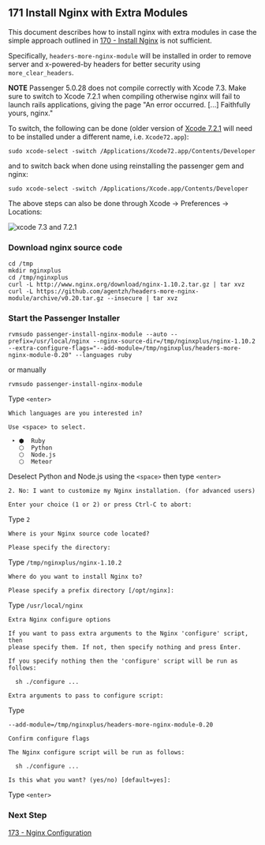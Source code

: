 ## 171 Install Nginx with Extra Modules

This document describes how to install nginx with extra modules in case the simple approach outlined in [170 - Install Nginx](https://github.com/remomueller/documentation/tree/master/macos/170-install-nginx.md) is not sufficient.

Specifically, `headers-more-nginx-module` will be installed in order to remove server and x-powered-by headers for better security using `more_clear_headers`.

**NOTE**
Passenger 5.0.28 does not compile correctly with Xcode 7.3. Make sure to switch to Xcode 7.2.1 when compiling otherwise nginx will fail to launch rails applications, giving the page "An error occurred. [...] Faithfully yours, nginx."

To switch, the following can be done (older version of [Xcode 7.2.1](https://developer.apple.com/services-account/download?path=/Developer_Tools/Xcode_7.2.1/Xcode_7.2.1.dmg) will need to be installed under a different name, i.e. `Xcode72.app`):

```
sudo xcode-select -switch /Applications/Xcode72.app/Contents/Developer
```

and to switch back when done using reinstalling the passenger gem and nginx:

```
sudo xcode-select -switch /Applications/Xcode.app/Contents/Developer
```

The above steps can also be done through Xcode -> Preferences -> Locations:

![xcode 7.3 and 7.2.1](https://cloud.githubusercontent.com/assets/316479/14956437/c77494d0-104d-11e6-87f4-e38bdb055d5b.png)

### Download nginx source code

```
cd /tmp
mkdir nginxplus
cd /tmp/nginxplus
curl -L http://www.nginx.org/download/nginx-1.10.2.tar.gz | tar xvz
curl -L https://github.com/agentzh/headers-more-nginx-module/archive/v0.20.tar.gz --insecure | tar xvz
```

### Start the Passenger Installer

```
rvmsudo passenger-install-nginx-module --auto --prefix=/usr/local/nginx --nginx-source-dir=/tmp/nginxplus/nginx-1.10.2 --extra-configure-flags="--add-module=/tmp/nginxplus/headers-more-nginx-module-0.20" --languages ruby
```

or manually

```
rvmsudo passenger-install-nginx-module
```

Type `<enter>`

```
Which languages are you interested in?

Use <space> to select.

 ‣ ⬢  Ruby
   ⬡  Python
   ⬡  Node.js
   ⬡  Meteor
```

Deselect Python and Node.js using the `<space>` then type `<enter>`

```console
2. No: I want to customize my Nginx installation. (for advanced users)

Enter your choice (1 or 2) or press Ctrl-C to abort:
```

Type `2`

```console
Where is your Nginx source code located?

Please specify the directory:
```

Type `/tmp/nginxplus/nginx-1.10.2`

```console
Where do you want to install Nginx to?

Please specify a prefix directory [/opt/nginx]:
```

Type `/usr/local/nginx`

```console
Extra Nginx configure options

If you want to pass extra arguments to the Nginx 'configure' script, then
please specify them. If not, then specify nothing and press Enter.

If you specify nothing then the 'configure' script will be run as follows:

  sh ./configure ...

Extra arguments to pass to configure script:
```

Type
```
--add-module=/tmp/nginxplus/headers-more-nginx-module-0.20
```

```console
Confirm configure flags

The Nginx configure script will be run as follows:

  sh ./configure ...

Is this what you want? (yes/no) [default=yes]:
```

Type `<enter>`


### Next Step

[173 - Nginx Configuration](https://github.com/remomueller/documentation/blob/master/macosx/173-nginx-configuration.md)
